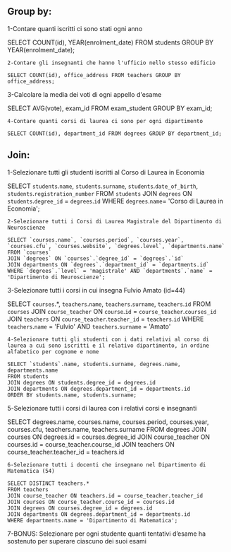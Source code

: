 ## Group by:
1-Contare quanti iscritti ci sono stati ogni anno

SELECT COUNT(id), YEAR(enrolment_date) FROM students GROUP BY YEAR(enrolment_date);
``````````````````````````````
2-Contare gli insegnanti che hanno l'ufficio nello stesso edificio

SELECT COUNT(id), office_address FROM teachers GROUP BY office_address;
``````````````````````````````
3-Calcolare la media dei voti di ogni appello d'esame

SELECT AVG(vote), exam_id FROM exam_student GROUP BY exam_id;
``````````````````````````````
4-Contare quanti corsi di laurea ci sono per ogni dipartimento

SELECT COUNT(id), department_id FROM degrees GROUP BY department_id;
``````````````````````````````````````````````````````````````````````````````````````````
## Join:
1-Selezionare tutti gli studenti iscritti al Corso di Laurea in Economia

SELECT `students`.`name`, `students`.`surname`, `students`.`date_of_birth`, `students`.`registration_number`
FROM `students`
JOIN `degrees` ON `students`.`degree_id` = `degrees`.`id`
WHERE `degrees`.`name`= 'Corso di Laurea in Economia';
``````````````````````````````
2-Selezionare tutti i Corsi di Laurea Magistrale del Dipartimento di Neuroscienze

SELECT `courses.name`, `courses.period`, `courses.year`, `courses.cfu`, `courses.website`, `degrees.level`, `departments.name` 
FROM `courses`
JOIN `degrees` ON `courses`.`degree_id` = `degrees`.`id`
JOIN departments ON `degrees`.`department_id` = `departments.id`
WHERE `degrees`.`level` = 'magistrale' AND `departments`.`name` = 'Dipartimento di Neuroscienze';
``````````````````````````````
3-Selezionare tutti i corsi in cui insegna Fulvio Amato (id=44)

SELECT `courses`.*, `teachers`.`name`, `teachers`.`surname`, `teachers`.`id`
FROM `courses`
JOIN `course_teacher` ON `course`.`id` = `course_teacher`.`courses_id`
JOIN `teachers` ON `course_teacher`.`teacher_id` = `teachers`.`id`
WHERE `teachers`.`name` = 'Fulvio' AND `teachers`.`surname` = 'Amato'
``````````````````````````````
4-Selezionare tutti gli studenti con i dati relativi al corso di laurea a cui sono iscritti e il relativo dipartimento, in ordine alfabetico per cognome e nome

SELECT `students`.name, students.surname, degrees.name, departments.name
FROM students
JOIN degrees ON students.degree_id = degrees.id
JOIN departments ON degrees.department_id = departments.id
ORDER BY students.name, students.surname;
``````````````````````````````
5-Selezionare tutti i corsi di laurea con i relativi corsi e insegnanti

SELECT degrees.name, courses.name, courses.period, courses.year, courses.cfu, teachers.name, teachers.surname
FROM degrees
JOIN courses ON degrees.id = courses.degree_id
JOIN course_teacher ON courses.id = course_teacher.course_id
JOIN teachers ON course_teacher.teacher_id = teachers.id
``````````````````````````````
6-Selezionare tutti i docenti che insegnano nel Dipartimento di Matematica (54)

SELECT DISTINCT teachers.*
FROM teachers
JOIN course_teacher ON teachers.id = course_teacher.teacher_id
JOIN courses ON course_teacher.course_id = courses.id
JOIN degrees ON courses.degree_id = degrees.id
JOIN departments ON degrees.department_id = departments.id
WHERE departments.name = 'Dipartimento di Matematica';
``````````````````````````````
7-BONUS: Selezionare per ogni studente quanti tentativi d’esame ha sostenuto per superare ciascuno dei suoi esami